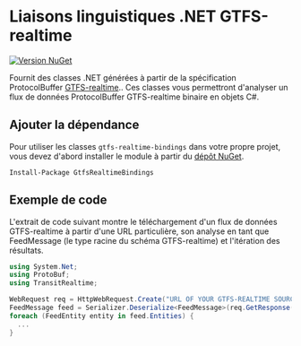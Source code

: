 # Liaisons linguistiques .NET GTFS-realtime

[![Version NuGet](https://badge.fury.io/nu/GtfsRealtimeBindings.svg)](http://badge.fury.io/nu/GtfsRealtimeBindings)

Fournit des classes .NET générées à partir de la spécification ProtocolBuffer [GTFS-realtime](https://github.com/google/transit/tree/master/gtfs-realtime).. Ces classes vous permettront d'analyser un flux de données ProtocolBuffer GTFS-realtime binaire en objets C#.

## Ajouter la dépendance

Pour utiliser les classes `gtfs-realtime-bindings` dans votre propre projet, vous devez d'abord installer le module à partir du [dépôt NuGet](https://www.nuget.org/packages/GtfsRealtimeBindings/).

    Install-Package GtfsRealtimeBindings

## Exemple de code

L'extrait de code suivant montre le téléchargement d'un flux de données GTFS-realtime à partir d'une URL particulière, son analyse en tant que FeedMessage (le type racine du schéma GTFS-realtime) et l'itération des résultats.

```csharp
using System.Net;
using ProtoBuf;
using TransitRealtime;

WebRequest req = HttpWebRequest.Create("URL OF YOUR GTFS-REALTIME SOURCE GOES HERE");
FeedMessage feed = Serializer.Deserialize<FeedMessage>(req.GetResponse().GetResponseStream());
foreach (FeedEntity entity in feed.Entities) {
  ...
}
```
